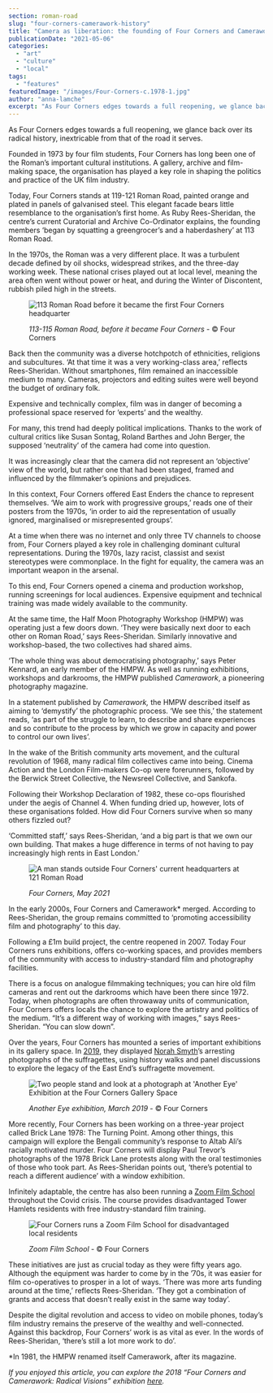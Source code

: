 ```yaml
---
section: roman-road
slug: "four-corners-camerawork-history"
title: "Camera as liberation: the founding of Four Corners and Camerawork"
publicationDate: "2021-05-06"
categories: 
  - "art"
  - "culture"
  - "local"
tags: 
  - "features"
featuredImage: "/images/Four-Corners-c.1978-1.jpg"
author: "anna-lamche"
excerpt: "As Four Corners edges towards a full reopening, we glance back over its radical history, inextricable from that of the road it serves."
---
```


As Four Corners edges towards a full reopening, we glance back over its radical history, inextricable from that of the road it serves.

Founded in 1973 by four film students, Four Corners has long been one of the Roman’s important cultural institutions. A gallery, archive and film-making space, the organisation has played a key role in shaping the politics and practice of the UK film industry. 

Today, Four Corners stands at 119-121 Roman Road, painted orange and plated in panels of galvanised steel. This elegant facade bears little resemblance to the organisation’s first home. As Ruby Rees-Sheridan, the centre’s current Curatorial and Archive Co-Ordinator explains, the founding members ‘began by squatting a greengrocer’s and a haberdashery’ at 113 Roman Road.

In the 1970s, the Roman was a very different place. It was a turbulent decade defined by oil shocks, widespread strikes, and the three-day working week. These national crises played out at local level, meaning the area often went without power or heat, and during the Winter of Discontent, rubbish piled high in the streets.

<figure>

![113 Roman Road before it became the first Four Corners headquarter](/images/Four-Croners-b4-1024x683.jpg)

<figcaption>

_113-115 Roman Road, before it became Four Corners_ - © Four Corners

</figcaption>

</figure>

Back then the community was a diverse hotchpotch of ethnicities, religions and subcultures. ‘At that time it was a very working-class area,’ reflects Rees-Sheridan. Without smartphones, film remained an inaccessible medium to many. Cameras, projectors and editing suites were well beyond the budget of ordinary folk. 

Expensive and technically complex, film was in danger of becoming a professional space reserved for ‘experts’ and the wealthy.

For many, this trend had deeply political implications. Thanks to the work of cultural critics like Susan Sontag, Roland Barthes and John Berger, the supposed ‘neutrality’ of the camera had come into question.

It was increasingly clear that the camera did not represent an ‘objective’ view of the world, but rather one that had been staged, framed and influenced by the filmmaker’s opinions and prejudices. 

In this context, Four Corners offered East Enders the chance to represent themselves. ‘We aim to work with progressive groups,’ reads one of their posters from the 1970s, ‘in order to aid the representation of usually ignored, marginalised or misrepresented groups’.

At a time when there was no internet and only three TV channels to choose from, Four Corners played a key role in challenging dominant cultural representations. During the 1970s, lazy racist, classist and sexist stereotypes were commonplace. In the fight for equality, the camera was an important weapon in the arsenal.

To this end, Four Corners opened a cinema and production workshop, running screenings for local audiences. Expensive equipment and technical training was made widely available to the community.

At the same time, the Half Moon Photography Workshop (HMPW) was operating just a few doors down. ‘They were basically next door to each other on Roman Road,’ says Rees-Sheridan. Similarly innovative and workshop-based, the two collectives had shared aims.

‘The whole thing was about democratising photography,’ says Peter Kennard, an early member of the HMPW. As well as running exhibitions, workshops and darkrooms, the HMPW published _Camerawork_, a pioneering photography magazine. 

In a statement published by _Camerawork,_ the HMPW described itself as aiming to ‘demystify’ the photographic process. ‘We see this,’ the statement reads, ‘as part of the struggle to learn, to describe and share experiences and so contribute to the process by which we grow in capacity and power to control our own lives’. 

In the wake of the British community arts movement, and the cultural revolution of 1968, many radical film collectives came into being. Cinema Action and the London Film-makers Co-op were forerunners, followed by the Berwick Street Collective, the Newsreel Collective, and Sankofa.

Following their Workshop Declaration of 1982, these co-ops flourished under the aegis of Channel 4. When funding dried up, however, lots of these organisations folded. How did Four Corners survive when so many others fizzled out? 

‘Committed staff,’ says Rees-Sheridan, ‘and a big part is that we own our own building. That makes a huge difference in terms of not having to pay increasingly high rents in East London.’ 

<figure>

![A man stands outside Four Corners' current headquarters at 121 Roman Road](/images/Four-Corners-Now-1024x683.jpg)

<figcaption>

_Four Corners, May 2021_

</figcaption>

</figure>

In the early 2000s, Four Corners and Camerawork\* merged. According to Rees-Sheridan, the group remains committed to ‘promoting accessibility film and photography’ to this day. 

Following a £1m build project, the centre reopened in 2007. Today Four Corners runs exhibitions, offers co-working spaces, and provides members of the community with access to industry-standard film and photography facilities. 

There is a focus on analogue filmmaking techniques; you can hire old film cameras and rent out the darkrooms which have been there since 1972. Today, when photographs are often throwaway units of communication, Four Corners offers locals the chance to explore the artistry and politics of the medium. “It’s a different way of working with images,” says Rees-Sheridan. “You can slow down”. 

Over the years, Four Corners has mounted a series of important exhibitions in its gallery space. In [2019](https://romanroadlondon.com/four-corners-camerawork-radical-visions-free-photography-training/), they displayed [Norah Smyth](https://www.theguardian.com/culture/gallery/2018/oct/29/east-end-suffragettes-the-photographs-of-norah-smyth-in-pictures)’s arresting photographs of the suffragettes, using history walks and panel discussions to explore the legacy of the East End’s suffragette movement.

<figure>

![Two people stand and look at a photograph at 'Another Eye' Exhibition at the Four Corners Gallery Space](/images/exhibition-1024x683.jpg)

<figcaption>

_Another Eye exhibition, March 2019_ - © Four Corners

</figcaption>

</figure>

More recently, Four Corners has been working on a three-year project called Brick Lane 1978: The Turning Point. Among other things, this campaign will explore the Bengali community’s response to Altab Ali’s racially motivated murder. Four Corners will display Paul Trevor’s photographs of the 1978 Brick Lane protests along with the oral testimonies of those who took part. As Rees-Sheridan points out, ‘there’s potential to reach a different audience’ with a window exhibition. 

Infinitely adaptable, the centre has also been running a [Zoom Film School](https://romanroadlondon.com/events/documentary-in-lockdown-four-corners/) throughout the Covid crisis. The course provides disadvantaged Tower Hamlets residents with free industry-standard film training. 

<figure>

![Four Corners runs a Zoom Film School for disadvantaged local residents](/images/Zoom-Film-School-1024x683.jpg)

<figcaption>

_Zoom Film School_ - © Four Corners

</figcaption>

</figure>

These initiatives are just as crucial today as they were fifty years ago. Although the equipment was harder to come by in the ’70s, it was easier for film co-operatives to prosper in a lot of ways. ‘There was more arts funding around at the time,’ reflects Rees-Sheridan. ‘They got a combination of grants and access that doesn’t really exist in the same way today’.

Despite the digital revolution and access to video on mobile phones, today’s film industry remains the preserve of the wealthy and well-connected. Against this backdrop, Four Corners’ work is as vital as ever. In the words of Rees-Sheridan, ‘there’s still a lot more work to do’. 

\*In 1981, the HMPW renamed itself Camerawork, after its magazine.

_If you enjoyed this article, you can explore the 2018 “Four Corners and Camerawork: Radical Visions” exhibition_ [_here_](https://romanroadlondon.com/four-corners-camerawork-radical-visions-free-photography-training/)_._
